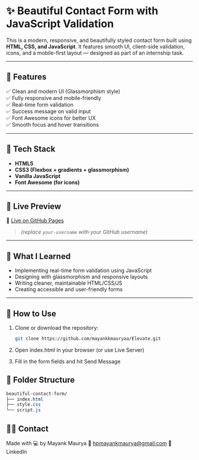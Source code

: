 # ✨ Beautiful Contact Form with JavaScript Validation

This is a modern, responsive, and beautifully styled contact form built using **HTML, CSS, and JavaScript**. It features smooth UI, client-side validation, icons, and a mobile-first layout — designed as part of an internship task.



---

## 🧩 Features

✅ Clean and modern UI (Glassmorphism style)  
✅ Fully responsive and mobile-friendly  
✅ Real-time form validation  
✅ Success message on valid input  
✅ Font Awesome icons for better UX  
✅ Smooth focus and hover transitions  

---

## 🔧 Tech Stack

- **HTML5**
- **CSS3 (Flexbox + gradients + glassmorphism)**
- **Vanilla JavaScript**
- **Font Awesome (for icons)**

---

## 📸 Live Preview

🚀 [Live on GitHub Pages](https://mayankkmauryaa.github.io/elevate)

> *(replace `your-username` with your GitHub username)*

---

## 🧠 What I Learned

- Implementing real-time form validation using JavaScript
- Designing with glassmorphism and responsive layouts
- Writing cleaner, maintainable HTML/CSS/JS
- Creating accessible and user-friendly forms

---

## 🚀 How to Use

1. Clone or download the repository:
   ```bash
   git clone https://github.com/mayankkmauryaa/Elevate.git

2. Open index.html in your browser (or use Live Server)

3. Fill in the form fields and hit Send Message

## 📁 Folder Structure
```css
beautiful-contact-form/
├── index.html
├── style.css
└── script.js
```

## 🙋‍♂️ Contact
Made with 💻 by Mayank Maurya
📧 hpmayankmaurya@gmail.com
🔗 LinkedIn

